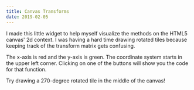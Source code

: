 ```yaml
---
title: Canvas Transforms
date: 2019-02-05
---
```


I made this little widget to help myself visualize the 
methods on the HTML5 canvas' 2d context. I was having a hard time drawing 
rotated tiles because keeping track of the transform matrix gets confusing.

The x-axis is red and the y-axis is green. The coordinate system starts in the upper left corner. Clicking on one of the buttons will show you the code for that function.

Try drawing a 270-degree rotated tile in the middle of the canvas!

<div id="learn-canvas">
  <style>
    button {
      margin: 0.25rem 0.15rem;
      border: 1px solid #131313;
      background-color: #131313;
      color: #fff;
      cursor: pointer;
    }
  </style>
</div>

<script src="https://unpkg.com/@krnl/learn-canvas@1.1.1/index.js"></script>

